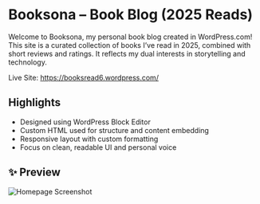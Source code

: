 # Booksona – Book Blog (2025 Reads)

Welcome to Booksona, my personal book blog created in WordPress.com!  
This site is a curated collection of books I’ve read in 2025, combined with short reviews and ratings. It reflects my dual interests in storytelling and technology.

Live Site: https://booksread6.wordpress.com/

##  Highlights
- Designed using WordPress Block Editor
- Custom HTML used for structure and content embedding
- Responsive layout with custom formatting
- Focus on clean, readable UI and personal voice

## ✨ Preview
![Homepage Screenshot](![image](https://github.com/user-attachments/assets/87b9e8e4-c29c-4974-9072-16d0744d24fc))
